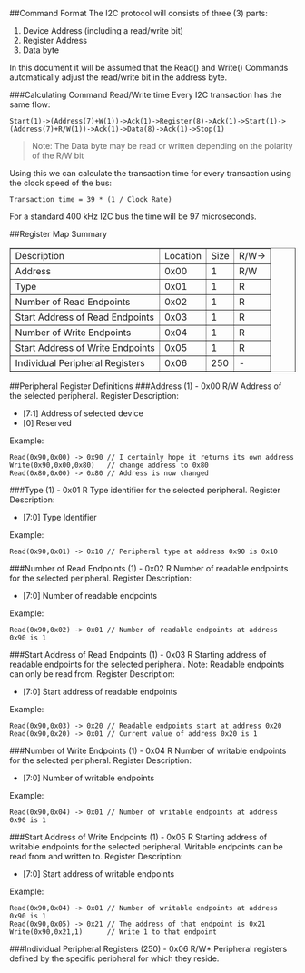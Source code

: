 ##Command Format
The I2C protocol will consists of three (3) parts:

1.   Device Address (including a read/write bit)
2.   Register Address
3.   Data byte

In this document it will be assumed that the Read() and Write() Commands automatically adjust the read/write bit in the address byte.

###Calculating Command Read/Write time
Every I2C transaction has the same flow:

    Start(1)->(Address(7)+W(1))->Ack(1)->Register(8)->Ack(1)->Start(1)->(Address(7)+R/W(1))->Ack(1)->Data(8)->Ack(1)->Stop(1)

>Note: The Data byte may be read or written depending on the polarity of the R/W bit

Using this we can calculate the transaction time for every transaction using the clock speed of the bus:

    Transaction time = 39 * (1 / Clock Rate)

For a standard 400 kHz I2C bus the time will be 97 microseconds.

##Register Map Summary

<center>
<table border="1" cellspacing="1" >
<tr><td>Description                     </td><td>Location</td><td>Size</td><td>R/W-></td></tr>
<tr><td>Address                         </td><td>  0x00  </td><td> 1  </td><td>R/W  </td></tr>
<tr><td>Type                            </td><td>  0x01  </td><td> 1  </td><td> R   </td></tr>
<tr><td>Number of Read Endpoints        </td><td>  0x02  </td><td> 1  </td><td> R   </td></tr>
<tr><td>Start Address of Read Endpoints </td><td>  0x03  </td><td> 1  </td><td> R   </td></tr>
<tr><td>Number of Write Endpoints       </td><td>  0x04  </td><td> 1  </td><td> R   </td></tr>
<tr><td>Start Address of Write Endpoints</td><td>  0x05  </td><td> 1  </td><td> R   </td></tr>
<tr><td>Individual Peripheral Registers </td><td>  0x06  </td><td> 250</td><td> -   </td></tr>
</table>
</center>

##Peripheral Register Definitions
###Address (1) - 0x00                              R/W
Address of the selected peripheral.
Register Description:

*   [7:1] Address of selected device
*   [0]   Reserved

Example:

    Read(0x90,0x00) -> 0x90 // I certainly hope it returns its own address
    Write(0x90,0x00,0x80)   // change address to 0x80
    Read(0x80,0x00) -> 0x80 // Address is now changed

###Type (1) -  0x01                                R
Type identifier for the selected peripheral.
Register Description:

* [7:0] Type Identifier

Example:

    Read(0x90,0x01) -> 0x10 // Peripheral type at address 0x90 is 0x10

###Number of Read Endpoints (1) - 0x02             R
Number of readable endpoints for the selected peripheral.
Register Description:

* [7:0] Number of readable endpoints

Example:

    Read(0x90,0x02) -> 0x01 // Number of readable endpoints at address 0x90 is 1

###Start Address of Read Endpoints (1) - 0x03      R
Starting address of readable endpoints for the selected peripheral. Note: Readable endpoints can only be read from.
Register Description:

* [7:0] Start address of readable endpoints

Example:

    Read(0x90,0x03) -> 0x20 // Readable endpoints start at address 0x20
    Read(0x90,0x20) -> 0x01 // Current value of address 0x20 is 1

###Number of Write Endpoints (1) - 0x04            R
Number of writable endpoints for the selected peripheral.
Register Description:

* [7:0] Number of writable endpoints

Example:

    Read(0x90,0x04) -> 0x01 // Number of writable endpoints at address 0x90 is 1

###Start Address of Write Endpoints (1) - 0x05     R
Starting address of writable endpoints for the selected peripheral. Writable endpoints can be read from and written to.
Register Description:

* [7:0] Start address of writable endpoints

Example:

    Read(0x90,0x04) -> 0x01 // Number of writable endpoints at address 0x90 is 1
    Read(0x90,0x05) -> 0x21 // The address of that endpoint is 0x21
    Write(0x90,0x21,1)      // Write 1 to that endpoint
    
###Individual Peripheral Registers (250) -   0x06  R/W*
Peripheral registers defined by the specific peripheral for which they reside.
